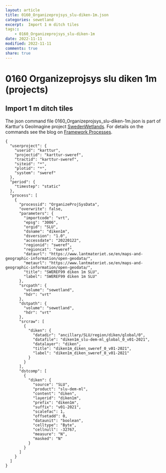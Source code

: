 ```yaml
---
layout: article
title: 0160_Organizeprojsys_slu-diken-1m.json
categories: sewetland
excerpt:  Import 1 m ditch tiles 
tags:: 
    - 0160_Organizeprojsys_slu-diken-1m
date: 2022-11-11
modified: 2022-11-11
comments: true
share: true
---
```


# 0160 Organizeprojsys slu diken 1m (projects)

##  Import 1 m ditch tiles 

The json command file <span class='file'>0160_Organizeprojsys_slu-diken-1m.json</span> is part of Karttur's GeoImagine project [<span class='project'>SwedenWetlands</span>](https://karttur.github.io/geoimagine03-proj-wetland-se/index.html). For details on the commands see the blog on [Framework Processes](https://karttur.github.io/geoimagine03-docs-procpack/).

```
{
  "userproject": {
    "userid": "karttur",
    "projectid": "karttur-sweref",
    "tractid": "karttur-sweref",
    "siteid": "*",
    "plotid": "*",
    "system": "sweref"
  },
  "period": {
    "timestep": "static"
  },
  "process": [
    {
      "processid": "OrganizeProjSysData",
      "overwrite": false,
      "parameters": {
        "importcode": "vrt",
        "epsg": "3006",
        "orgid": "SLU",
        "dsname": "diken1m",
        "dsversion": "1.0",
        "accessdate": "20220122",
        "regionid": "sweref",
        "regioncat": "sweref",
        "dataurl": "https://www.lantmateriet.se/en/maps-and-geographic-information/open-geodata/",
        "metaurl": "https://www.lantmateriet.se/en/maps-and-geographic-information/open-geodata/",
        "title": "SWEREF99 diken 1m SLU",
        "label": "SWEREF99 diken 1m SLU"
      },
      "srcpath": {
        "volume": "sewetland",
        "hdr": "vrt"
      },
      "dstpath": {
        "volume": "sewetland",
        "hdr": "vrt"
      },
      "srcraw": [
        {
          "diken": {
            "datadir": "ancillary/SLU/region/diken/global/0",
            "datafile": "diken1m_slu-dem-ml_global_0_v01-2021",
            "datalayer": "diken",
            "title": "diken1m_diken_sweref_0_v01-2021",
            "label": "diken1m_diken_sweref_0_v01-2021"
          }
        }
      ],
      "dstcomp": [
        {
          "diken": {
            "source": "SLU",
            "product": "slu-dem-ml",
            "content": "diken",
            "layerid": "diken1m",
            "prefix": "diken1m",
            "suffix": "v01-2021",
            "scalefac": 1,
            "offsetadd": 0,
            "dataunit": "boolean",
            "celltype": "Byte",
            "cellnull": -32767,
            "measure": "N",
            "masked": "N"
          }
        }
      ]
    }
  ]
}
```
